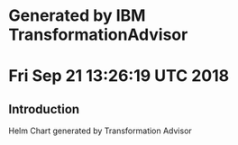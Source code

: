# Generated by IBM TransformationAdvisor
# Fri Sep 21 13:26:19 UTC 2018
## Introduction

Helm Chart generated by Transformation Advisor
